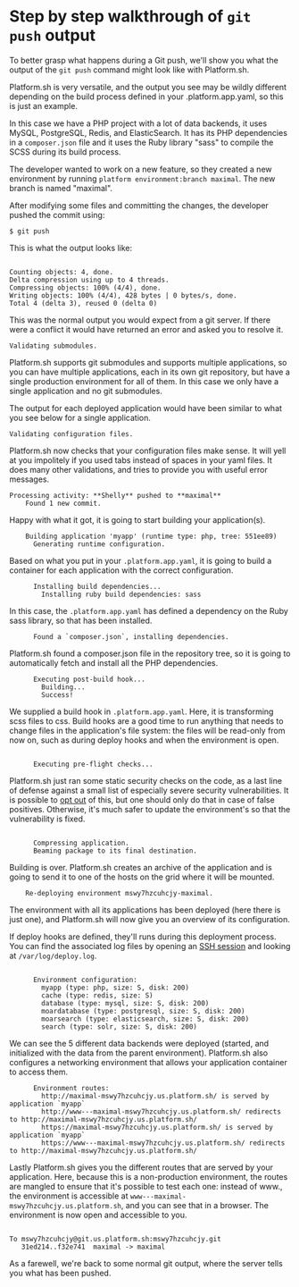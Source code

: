 # Step by step walkthrough of `git push` output
To better grasp what happens during a Git push, we'll show you what the output
of the `git push` command might look like with Platform.sh.

Platform.sh is very versatile, and the output you see may be wildly different
depending on the build process defined in your .platform.app.yaml, so this is
just an example.

In this case we have a PHP project with a lot of data backends, it uses MySQL,
PostgreSQL, Redis, and ElasticSearch. It has its PHP dependencies in a
`composer.json` file and it uses the Ruby library "sass" to compile the SCSS
during its build process.

The developer wanted to work on a new feature, so they created a new environment by
running `platform environment:branch maximal`. The new branch is named "maximal".

After modifying some files and committing the changes, the developer pushed the commit using:

```
$ git push
```

This is what the output looks like:
```

Counting objects: 4, done.
Delta compression using up to 4 threads.
Compressing objects: 100% (4/4), done.
Writing objects: 100% (4/4), 428 bytes | 0 bytes/s, done.
Total 4 (delta 3), reused 0 (delta 0)
```

This was the normal output you would expect from a git server. If there were a
conflict it would have returned an error and asked you to resolve it.

```
Validating submodules.
```
Platform.sh supports git submodules and supports multiple applications, so you
can have multiple applications, each in its own git repository, but have a
single production environment for all of them. In this case we only have a
single application and no git submodules.

The output for each deployed application would have been similar to what you see
 below for a single application.

```
Validating configuration files.
```
Platform.sh now checks that your configuration files make sense. It will yell at
you impolitely if you used tabs instead of spaces in your yaml files. It
does many other validations, and tries to provide you with useful error
messages.

```
Processing activity: **Shelly** pushed to **maximal**
    Found 1 new commit.
```

Happy with what it got, it is going to start building your application(s).

```
    Building application 'myapp' (runtime type: php, tree: 551ee89)
      Generating runtime configuration.
```

Based on what you put in your `.platform.app.yaml`, it is going to build a
container for each application with the correct configuration.

```
      Installing build dependencies...
        Installing ruby build dependencies: sass
```
In this case, the `.platform.app.yaml` has defined a dependency on the Ruby sass
library, so that has been installed.

```
      Found a `composer.json`, installing dependencies.

```

Platform.sh found a composer.json file in the repository tree, so it is going to
automatically fetch and install all the PHP dependencies.

```
      Executing post-build hook...
        Building...
        Success!

```
We supplied a build hook in `.platform.app.yaml`. Here, it is transforming scss
files to css. Build hooks are a good time to run anything that needs to change
files in the application's file system: the files will be read-only from now on,
such as during deploy hooks and when the environment is open.
```

      Executing pre-flight checks...

```
Platform.sh just ran some static security checks on the code, as a last line of
defense against a small list of especially severe security vulnerabilities. It
is possible to
[opt out](https://docs.platform.sh/user_guide/reference/protective-block.html)
of this, but one should only do that in case of false positives. Otherwise, it's
much safer to update the environment's so that the vulnerability is fixed.
```

      Compressing application.
      Beaming package to its final destination.

```

Building is over. Platform.sh creates an archive of the application and is going
to send it to one of the hosts on the grid where it will be mounted.

```
    Re-deploying environment mswy7hzcuhcjy-maximal.
```
The environment with all its applications has been deployed (here there is just
one), and Platform.sh will now give you an overview of its configuration.

If deploy hooks are defined, they'll runs during this deployment process. You
can find the associated log files by opening an
[SSH session](https://docs.platform.sh/user_guide/using/use-SSH.html) and
looking at `/var/log/deploy.log`.

```

      Environment configuration:
        myapp (type: php, size: S, disk: 200)
        cache (type: redis, size: S)
        database (type: mysql, size: S, disk: 200)
        moardatabase (type: postgresql, size: S, disk: 200)
        moarsearch (type: elasticsearch, size: S, disk: 200)
        search (type: solr, size: S, disk: 200)

```
We can see the 5 different data backends were deployed (started, and initialized
with the data from the parent environment). Platform.sh also configures a
networking environment that allows your application container to access them.

```
      Environment routes:
        http://maximal-mswy7hzcuhcjy.us.platform.sh/ is served by application `myapp`
        http://www---maximal-mswy7hzcuhcjy.us.platform.sh/ redirects to http://maximal-mswy7hzcuhcjy.us.platform.sh/
        https://maximal-mswy7hzcuhcjy.us.platform.sh/ is served by application `myapp`
        https://www---maximal-mswy7hzcuhcjy.us.platform.sh/ redirects to http://maximal-mswy7hzcuhcjy.us.platform.sh/
```

Lastly Platform.sh gives you the different routes that are served by your
application. Here, because this is a non-production environment, the routes are
mangled to ensure that it's possible to test each one: instead of www.<domain
name>, the environment is accessible at
`www---maximal-mswy7hzcuhcjy.us.platform.sh`, and you can see that in a browser.
The environment is now open and accessible to you.

```

To mswy7hzcuhcjy@git.us.platform.sh:mswy7hzcuhcjy.git
   31ed214..f32e741  maximal -> maximal
```
As a farewell, we're back to some normal git output, where the server tells you
what has been pushed.
